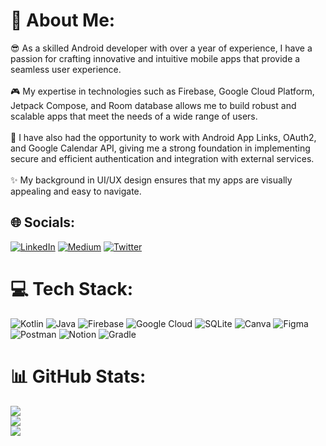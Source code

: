 # 💫 About Me:
😎 As a skilled Android developer with over a year of experience, I have a passion for crafting innovative and intuitive mobile apps that provide a seamless user experience.<br><br>🎮 My expertise in technologies such as Firebase, Google Cloud Platform, Jetpack Compose, and Room database allows me to build robust and scalable apps that meet the needs of a wide range of users.<br><br>🤩 I have also had the opportunity to work with Android App Links, OAuth2, and Google Calendar API, giving me a strong foundation in implementing secure and efficient authentication and integration with external services. <br><br>✨ My background in UI/UX design ensures that my apps are visually appealing and easy to navigate.<br>


## 🌐 Socials:
[![LinkedIn](https://img.shields.io/badge/LinkedIn-%230077B5.svg?logo=linkedin&logoColor=white)](https://linkedin.com/in/shivam-gupta-0017) [![Medium](https://img.shields.io/badge/Medium-12100E?logo=medium&logoColor=white)](https://medium.com/@@shivamgupta007) [![Twitter](https://img.shields.io/badge/Twitter-%231DA1F2.svg?logo=Twitter&logoColor=white)](https://twitter.com/ShivamGupta006) 

# 💻 Tech Stack:
![Kotlin](https://img.shields.io/badge/kotlin-%230095D5.svg?style=for-the-badge&logo=kotlin&logoColor=white) ![Java](https://img.shields.io/badge/java-%23ED8B00.svg?style=for-the-badge&logo=java&logoColor=white) ![Firebase](https://img.shields.io/badge/firebase-%23039BE5.svg?style=for-the-badge&logo=firebase) ![Google Cloud](https://img.shields.io/badge/Google%20Cloud-%234285F4.svg?style=for-the-badge&logo=google-cloud&logoColor=white) ![SQLite](https://img.shields.io/badge/sqlite-%2307405e.svg?style=for-the-badge&logo=sqlite&logoColor=white) ![Canva](https://img.shields.io/badge/Canva-%2300C4CC.svg?style=for-the-badge&logo=Canva&logoColor=white) 	![Figma](https://img.shields.io/badge/figma-%23F24E1E.svg?style=for-the-badge&logo=figma&logoColor=white) ![Postman](https://img.shields.io/badge/Postman-FF6C37?style=for-the-badge&logo=postman&logoColor=white) ![Notion](https://img.shields.io/badge/Notion-%23000000.svg?style=for-the-badge&logo=notion&logoColor=white) ![Gradle](https://img.shields.io/badge/Gradle-02303A.svg?style=for-the-badge&logo=Gradle&logoColor=white)

# 📊 GitHub Stats:
![](https://github-readme-stats.vercel.app/api?username=shivam-gupta007&theme=dark&hide_border=false&include_all_commits=true&count_private=false)<br/>
![](https://github-readme-streak-stats.herokuapp.com/?user=shivam-gupta007&theme=dark&hide_border=false)<br/>
![](https://github-readme-stats.vercel.app/api/top-langs/?username=shivam-gupta007&theme=dark&hide_border=false&include_all_commits=true&count_private=false&layout=compact)

<!-- Proudly created with GPRM ( https://gprm.itsvg.in ) -->
